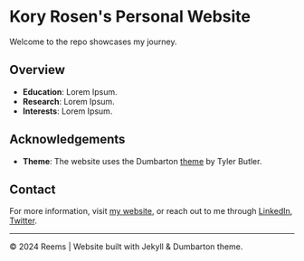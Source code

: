 # Kory Rosen's Personal Website

Welcome to the repo showcases my journey.

## Overview

- **Education**: Lorem Ipsum.
- **Research**: Lorem Ipsum.
- **Interests**: Lorem Ipsum.

## Acknowledgements

- **Theme**: The website uses the Dumbarton [theme](https://github.com/tcbutler320/Jekyll-Theme-Dumbarton) by Tyler Butler.

## Contact

For more information, visit [my website](https://reemstk.github.io/contact.html), or reach out to me through [LinkedIn](https://www.linkedin.com/in/reemstk/), [Twitter](https://twitter.com/rosenkor).

---

© 2024 Reems | Website built with Jekyll & Dumbarton theme.
